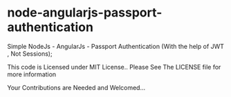 # node-angularjs-passport-authentication
Simple NodeJs - AngularJs - Passport Authentication (With the help of JWT , Not Sessions);

This code is Licensed under MIT License..
Please See The LICENSE file for more information 

Your Contributions are Needed and Welcomed...